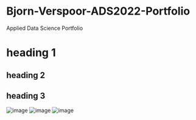 # Bjorn-Verspoor-ADS2022-Portfolio
Applied Data Science Portfolio

# heading 1

## heading 2

## heading 3

![image](https://user-images.githubusercontent.com/121686507/210096408-9325c3c4-6ffa-443c-9b74-ac495c209446.png)
![image](https://user-images.githubusercontent.com/121686507/210096555-6bf19e6d-5e2a-4ba4-a3f7-810307cd066d.png)
![image](https://user-images.githubusercontent.com/121686507/210096621-3905e37d-846d-473d-944e-4f17117ee9d9.png)
